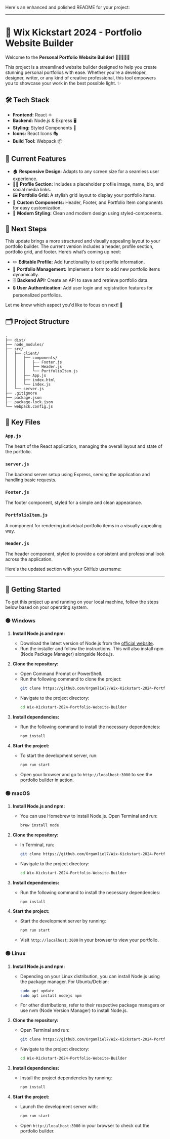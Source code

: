 Here's an enhanced and polished README for your project:

---

# 🚀 Wix Kickstart 2024 - Portfolio Website Builder

Welcome to the **Personal Portfolio Website Builder**! 🎨👨‍💻👩‍💻

This project is a streamlined website builder designed to help you create stunning personal portfolios with ease. Whether you're a developer, designer, writer, or any kind of creative professional, this tool empowers you to showcase your work in the best possible light. ✨

## 🛠 Tech Stack

- **Frontend:** React ⚛️
- **Backend:** Node.js & Express 🖥️
- **Styling:** Styled Components 💅
- **Icons:** React Icons 🎭
- **Build Tool:** Webpack 📦

## 🌟 Current Features

- 🏠 **Responsive Design:** Adapts to any screen size for a seamless user experience.
- 🧑‍🎨 **Profile Section:** Includes a placeholder profile image, name, bio, and social media links.
- 🖼️ **Portfolio Grid:** A stylish grid layout to display your portfolio items.
- 📄 **Custom Components:** Header, Footer, and Portfolio Item components for easy customization.
- 💅 **Modern Styling:** Clean and modern design using styled-components.

## 🚧 Next Steps

This update brings a more structured and visually appealing layout to your portfolio builder. The current version includes a header, profile section, portfolio grid, and footer. Here’s what’s coming up next:

- ✏️ **Editable Profile:** Add functionality to edit profile information.
- 📝 **Portfolio Management:** Implement a form to add new portfolio items dynamically.
- 🗄️ **Backend API:** Create an API to save and retrieve portfolio data.
- 🔒 **User Authentication:** Add user login and registration features for personalized portfolios.

Let me know which aspect you'd like to focus on next! 🚀

## 🗂️ Project Structure

```plaintext
.
├── dist/
├── node_modules/
├── src/
│   ├── client/
│   │   ├── components/
│   │   │   ├── Footer.js
│   │   │   ├── Header.js
│   │   │   └── PortfolioItem.js
│   │   ├── App.js
│   │   ├── index.html
│   │   └── index.js
│   └── server.js
├── .gitignore
├── package.json
├── package-lock.json
└── webpack.config.js
```

## 📂 Key Files

### `App.js`
The heart of the React application, managing the overall layout and state of the portfolio.

### `server.js`
The backend server setup using Express, serving the application and handling basic requests.

### `Footer.js`
The footer component, styled for a simple and clean appearance.

### `PortfolioItem.js`
A component for rendering individual portfolio items in a visually appealing way.

### `Header.js`
The header component, styled to provide a consistent and professional look across the application.



Here's the updated section with your GitHub username:

---

## 🚀 Getting Started

To get this project up and running on your local machine, follow the steps below based on your operating system.

### 🟢 Windows

1. **Install Node.js and npm:**
   - Download the latest version of Node.js from the [official website](https://nodejs.org/).
   - Run the installer and follow the instructions. This will also install npm (Node Package Manager) alongside Node.js.

2. **Clone the repository:**
   - Open Command Prompt or PowerShell.
   - Run the following command to clone the project:
     ```bash
     git clone https://github.com/Orgamliel7/Wix-Kickstart-2024-Portfolio-Website-Builder.git
     ```
   - Navigate to the project directory:
     ```bash
     cd Wix-Kickstart-2024-Portfolio-Website-Builder
     ```

3. **Install dependencies:**
   - Run the following command to install the necessary dependencies:
     ```bash
     npm install
     ```

4. **Start the project:**
   - To start the development server, run:
     ```bash
     npm run start
     ```
   - Open your browser and go to `http://localhost:3000` to see the portfolio builder in action.

### 🟢 macOS

1. **Install Node.js and npm:**
   - You can use Homebrew to install Node.js. Open Terminal and run:
     ```bash
     brew install node
     ```

2. **Clone the repository:**
   - In Terminal, run:
     ```bash
     git clone https://github.com/Orgamliel7/Wix-Kickstart-2024-Portfolio-Website-Builder.git
     ```
   - Navigate to the project directory:
     ```bash
     cd Wix-Kickstart-2024-Portfolio-Website-Builder
     ```

3. **Install dependencies:**
   - Run the following command to install the necessary dependencies:
     ```bash
     npm install
     ```

4. **Start the project:**
   - Start the development server by running:
     ```bash
     npm run start
     ```
   - Visit `http://localhost:3000` in your browser to view your portfolio.

### 🟢 Linux

1. **Install Node.js and npm:**
   - Depending on your Linux distribution, you can install Node.js using the package manager. For Ubuntu/Debian:
     ```bash
     sudo apt update
     sudo apt install nodejs npm
     ```
   - For other distributions, refer to their respective package managers or use nvm (Node Version Manager) to install Node.js.

2. **Clone the repository:**
   - Open Terminal and run:
     ```bash
     git clone https://github.com/Orgamliel7/Wix-Kickstart-2024-Portfolio-Website-Builder.git
     ```
   - Navigate to the project directory:
     ```bash
     cd Wix-Kickstart-2024-Portfolio-Website-Builder
     ```

3. **Install dependencies:**
   - Install the project dependencies by running:
     ```bash
     npm install
     ```

4. **Start the project:**
   - Launch the development server with:
     ```bash
     npm run start
     ```
   - Open `http://localhost:3000` in your browser to check out the portfolio builder.

